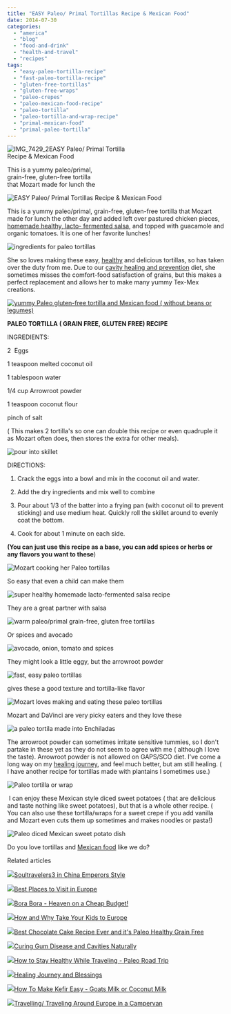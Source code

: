 ```yaml
---
title: "EASY Paleo/ Primal Tortillas Recipe & Mexican Food"
date: 2014-07-30
categories: 
  - "america"
  - "blog"
  - "food-and-drink"
  - "health-and-travel"
  - "recipes"
tags: 
  - "easy-paleo-tortilla-recipe"
  - "fast-paleo-tortilla-recipe"
  - "gluten-free-tortillas"
  - "gluten-free-wraps"
  - "paleo-crepes"
  - "paleo-mexican-food-recipe"
  - "paleo-tortilla"
  - "paleo-tortilla-and-wrap-recipe"
  - "primal-mexican-food"
  - "primal-paleo-tortilla"
---
```


![IMG_7429_2](https://pub-ac94b3f306b24c0dba4238943c97f2e1.r2.dev/6a00e5502a9507883301a511e93432970c.jpg)EASY Paleo/ Primal Tortilla  
Recipe & Mexican Food  
  
This is a yummy paleo/primal,  
grain-free, gluten-free tortilla  
that Mozart made for lunch the

<!--more-->  
![EASY Paleo/ Primal Tortillas Recipe & Mexican Food](https://pub-ac94b3f306b24c0dba4238943c97f2e1.r2.dev/6a00e5502a9507883301a3fd3c6e89970b.png)  
  
This is a yummy paleo/primal, grain-free, gluten-free tortilla that Mozart made for lunch the other day and added left over pastured chicken pieces, [homemade healthy, lacto- fermented salsa](http://soultravelers3new.local/2012/09/how-to-make-healthy-lacto-fermented-salsa.html "lacto-fermented salsa recipe"), and topped with guacamole and organic tomatoes. It is one of her favorite lunches!  
  
![ingredients for paleo tortillas](https://pub-ac94b3f306b24c0dba4238943c97f2e1.r2.dev/6a00e5502a9507883301a511ec34e0970c.png)  
  
She so loves making these easy, [healthy](http://soultravelers3new.local/health-and-travel/ "healthy and travel tips") and delicious tortillas, so has taken over the duty from me. Due to our [cavity healing and prevention](http://soultravelers3new.local/2013/03/curing-gum-disease-and-cavities-naturally.html "curing gum disease and cavities naturally") diet, she sometimes misses the comfort-food satisfaction of grains, but this makes a perfect replacement and allows her to make many yummy Tex-Mex creations.  
  
[![yummy Paleo gluten-free tortilla and Mexican food ( without beans or legumes)](https://pub-ac94b3f306b24c0dba4238943c97f2e1.r2.dev/6a00e5502a9507883301a73df77000970d.png "yummy Paleo gluten-free tortilla and Mexican food ( without beans or legumes)")](https://pub-ac94b3f306b24c0dba4238943c97f2e1.r2.dev/6a00e5502a9507883301a73df77000970d-300x225-1.png)  
  
**PALEO TORTILLA ( GRAIN FREE, GLUTEN FREE) RECIPE**  
  
INGREDIENTS:  
  
2  Eggs  
  
1 teaspoon melted coconut oil  
  
1 tablespoon water  
  
1/4 cup Arrowroot powder  
  
1 teaspoon coconut flour  
  
pinch of salt  
  
( This makes 2 tortilla's so one can double this recipe or even quadruple it as Mozart often does, then stores the extra for other meals).  
  
![pour into skillet](https://pub-ac94b3f306b24c0dba4238943c97f2e1.r2.dev/6a00e5502a9507883301a511ec3507970c.png)  
  
DIRECTIONS:  
  
1) Crack the eggs into a bowl and mix in the coconut oil and water.  
  
2) Add the dry ingredients and mix well to combine  
  
3) Pour about 1/3 of the batter into a frying pan (with coconut oil to prevent sticking) and use medium heat. Quickly roll the skillet around to evenly coat the bottom.  
  
4) Cook for about 1 minute on each side.  
  
**(You can just use this recipe as a base, you can add spices or herbs or any flavors you want to these**)  
  
  
![Mozart cooking her Paleo  tortillas](https://pub-ac94b3f306b24c0dba4238943c97f2e1.r2.dev/6a00e5502a9507883301a511ec3515970c.png)  
  
  
So easy that even a child can make them  
  
![super healthy homemade lacto-fermented salsa recipe](https://pub-ac94b3f306b24c0dba4238943c97f2e1.r2.dev/6a00e5502a9507883301a511ec352c970c.png)  
  
They are a great partner with salsa  
  
![warm paleo/primal grain-free, gluten free tortillas](https://pub-ac94b3f306b24c0dba4238943c97f2e1.r2.dev/6a00e5502a9507883301a511ec3535970c.png)  
  
Or spices and avocado  
  
![avocado, onion, tomato and spices](https://pub-ac94b3f306b24c0dba4238943c97f2e1.r2.dev/6a00e5502a9507883301a73df7704c970d.png)  
  
  
They might look a little eggy, but the arrowroot powder  
  
![fast, easy paleo tortillas](https://pub-ac94b3f306b24c0dba4238943c97f2e1.r2.dev/6a00e5502a9507883301a3fd3c6eec970b.png)  
  
gives these a good texture and tortilla-like flavor  
  
  
![Mozart loves making and eating these paleo tortillas ](https://pub-ac94b3f306b24c0dba4238943c97f2e1.r2.dev/6a00e5502a9507883301a73df7705e970d.png)  
  
Mozart and DaVinci are very picky eaters and they love these  
  
  
![a paleo tortila made into Enchiladas](https://pub-ac94b3f306b24c0dba4238943c97f2e1.r2.dev/6a00e5502a9507883301a73df77077970d.png)  
  
The arrowroot powder can sometimes irritate sensitive tummies, so I don't partake in these yet as they do not seem to agree with me ( although I love the taste). Arrowroot powder is not allowed on GAPS/SCO diet. I've come a long way on my [healing journey](http://soultravelers3new.local/2013/07/healing-journey-and-blessings.html "healing journey"), and feel much better, but am still healing. ( I have another recipe for tortillas made with plantains I sometimes use.)  
  
![Paleo tortilla or wrap](https://pub-ac94b3f306b24c0dba4238943c97f2e1.r2.dev/6a00e5502a9507883301a511ec3574970c.png)  
  
 I can enjoy these Mexican style diced sweet potatoes ( that are delicious and taste nothing like sweet potatoes), but that is a whole other recipe. ( You can also use these tortilla/wraps for a sweet crepe if you add vanilla and Mozart even cuts them up sometimes and makes noodles or pasta!)  
  
![Paleo diced Mexican sweet potato dish](https://pub-ac94b3f306b24c0dba4238943c97f2e1.r2.dev/6a00e5502a9507883301a73df77099970d.png)  
  
Do you love tortillas and [Mexican food](http://soultravelers3new.local/2012/07/mexican-food-around-the-world-make-your-own.html "mexican food recipes") like we do?

Related articles

[![](http://i.zemanta.com/130189927_80_80.jpg)](http://soultravelers3new.local/2012/12/soultravelers3-in-china-emperors-style.html)[Soultravelers3 in China Emperors Style](http://soultravelers3new.local/2012/12/soultravelers3-in-china-emperors-style.html)

[![](http://i.zemanta.com/201763828_80_80.jpg)](http://soultravelers3new.local/2013/09/best-places-to-visit-in-europe.html)[Best Places to Visit in Europe](http://soultravelers3new.local/2013/09/best-places-to-visit-in-europe.html)

[![](http://i.zemanta.com/92363554_80_80.jpg)](http://soultravelers3new.local/2012/06/bora-bora-heaven-on-a-cheap-budget.html)[Bora Bora - Heaven on a Cheap Budget!](http://soultravelers3new.local/2012/06/bora-bora-heaven-on-a-cheap-budget.html)

[![](http://i.zemanta.com/273206581_80_80.jpg)](http://soultravelers3new.local/2014/05/how-and-why-take-your-kids-to-europe.html)[How and Why Take Your Kids to Europe](http://soultravelers3new.local/2014/05/how-and-why-take-your-kids-to-europe.html)

[![](http://i.zemanta.com/215357708_80_80.jpg)](http://soultravelers3new.local/2013/10/best-chocolate-cake-recipe-ever-and-its-paleo-healthy-grain-free.html)[Best Chocolate Cake Recipe Ever and it's Paleo Healthy Grain Free](http://soultravelers3new.local/2013/10/best-chocolate-cake-recipe-ever-and-its-paleo-healthy-grain-free.html)

[![](http://i.zemanta.com/154024597_80_80.jpg)](http://soultravelers3new.local/2013/03/curing-gum-disease-and-cavities-naturally.html)[Curing Gum Disease and Cavities Naturally](http://soultravelers3new.local/2013/03/curing-gum-disease-and-cavities-naturally.html)

[![](http://i.zemanta.com/275620208_80_80.jpg)](http://soultravelers3new.local/2014/06/how-to-stay-healthy-while-traveling-paleo-road-trip.html)[How to Stay Healthy While Traveling - Paleo Road Trip](http://soultravelers3new.local/2014/06/how-to-stay-healthy-while-traveling-paleo-road-trip.html)

[![](http://i.zemanta.com/191008312_80_80.jpg)](http://soultravelers3new.local/2013/07/healing-journey-and-blessings.html)[Healing Journey and Blessings](http://soultravelers3new.local/2013/07/healing-journey-and-blessings.html)

[![](http://i.zemanta.com/100812762_80_80.jpg)](http://soultravelers3new.local/2012/07/-how-to-make-kefir-easy-goats-milk-or-coconut-milk.html)[How To Make Kefir Easy - Goats Milk or Coconut Milk](http://soultravelers3new.local/2012/07/-how-to-make-kefir-easy-goats-milk-or-coconut-milk.html)

[![](http://i.zemanta.com/101284346_80_80.jpg)](http://soultravelers3new.local/2012/07/travelling-traveling-around-europe-in-a-campervan.html)[Travelling/ Traveling Around Europe in a Campervan](http://soultravelers3new.local/2012/07/travelling-traveling-around-europe-in-a-campervan.html)

